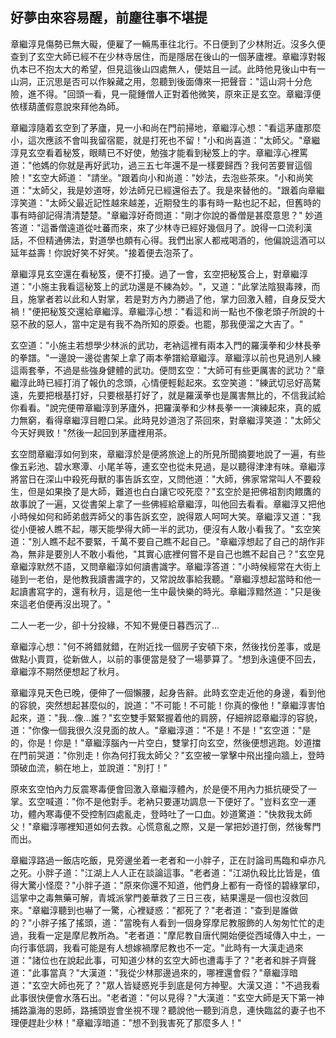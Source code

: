 好夢由來容易醒，前塵往事不堪提
------------------------------

章繼淳見傷勢已無大礙，便雇了一輛馬車往北行。不日便到了少林附近。沒多久便查到了玄空大師已經不在少林寺居住，而是隱居在後山的一個茅廬裡。章繼淳對報仇本已不抱太大的希望，但見這後山四處無人，便姑且一試。此時他見後山中有一山洞，正沉思是否可以作躲藏之用，忽聽到後面傳來一把聲音："這山洞十分危險，進不得。"回頭一看，見一龍鍾僧人正對着他微笑，原來正是玄空。章繼淳便依樣葫蘆假意說來拜他為師。

章繼淳隨着玄空到了茅廬，見一小和尚在門前掃地，章繼淳心想："看這茅廬那麼小，這次應該不會叫我留宿罷，就是打死也不留！"小和尚喜道："太師父。"章繼淳見玄空看着秘笈，眼睛已不好使，勉強才能看到秘笈上的字。章繼淳心裡罵道："他媽的你就是再好武功，過三五七年還不是一樣要歸西？我何苦要冒這個險！"玄空大師道：
"請坐。"跟着向小和尚道："妙法，去泡些茶來。"小和尚笑道："太師父，我是妙道呀，妙法師兄已經還俗去了。我是來替他的。"跟着向章繼淳笑道："太師父最近記性越來越差，近期發生的事有時一點也記不起，但舊時的事有時卻記得清清楚楚。"章繼淳好奇問道："剛才你說的番僧是甚麼意思？"
妙道答道："這番僧遠道從吐蕃而來，來了少林寺已經好幾個月了。說得一口流利漢話，不但精通佛法，對道學也頗有心得。我們出家人都戒喝酒的，他偏說這酒可以延年益壽！你說好笑不好笑。"接着便去泡茶了。

章繼淳見玄空還在看秘笈，便不打擾。過了一會，玄空把秘笈合上，對章繼淳道："小施主我看這秘笈上的武功還是不練為妙。"，又道："此掌法陰狠毒辣，而且，施掌者若以此和人對掌，若是對方內力勝過了他，掌力回激入體，自身反受大禍！"便把秘笈交還給章繼淳。章繼淳心想："看這和尚一點也不像老頭子所說的十惡不赦的惡人，當中定是有我不為所知的原委。也罷，那我便溜之大吉了。"

玄空道："小施主若想學少林派的武功，老衲這裡有兩本入門的羅漢拳和少林長拳的拳譜。"一邊說一邊從書架上拿了兩本拳譜給章繼淳。章繼淳以前也見過別人練這兩套拳，不過是些強身健體的武功。便問玄空："大師可有些更厲害的武功？"章繼淳此時已經打消了報仇的念頭，心情便輕鬆起來。玄空笑道："練武切忌好高騖遠，先要把根基打好，只要根基打好了，就是羅漢拳也是厲害無比的，不信我試給你看看。"說完便帶章繼淳到茅廬外，把羅漢拳和少林長拳一一演練起來，真的威力無窮，看得章繼淳目瞪口呆。此時見妙道泡了茶回來，對章繼淳笑道："太師父今天好興致！"然後一起回到茅廬裡用茶。

玄空問章繼淳如何到來，章繼淳於是便將旅途上的所見所聞摘要地說了一遍，有些像五彩池、碧水寒潭、小尾羊等，連玄空也從未見過，是以聽得津津有味。章繼淳將當日在深山中殺死母獸的事告訴玄空，又問他道："大師，佛家常常叫人不要殺生，但是如果換了是大師，難道也白白讓它咬死麼？"玄空於是把佛祖割肉餵鷹的故事說了一遍，又從書架上拿了一些佛經給章繼淳，叫他回去看看。章繼淳又把他小時候如何和師弟戲弄師父的事告訴玄空，說得眾人呵呵大笑。章繼淳又道："我從小便被人瞧不起，哪天能學得大師一半的武功，便沒有人敢小看我了。"玄空笑道："別人瞧不起不要緊，千萬不要自己瞧不起自己。"章繼淳想起了自己的胡作非為，無非是要別人不敢小看他，"其實心底裡何嘗不是自己也瞧不起自己？"玄空見章繼淳默然不語，又問章繼淳如何讀書識字。章繼淳答道："小時候經常在大街上碰到一老伯，是他教我讀書識字的，又常說故事給我聽。"章繼淳想起當時和他一起讀書寫字的，還有秋月，這是他一生中最快樂的時光。章繼淳黯然道："只是後來這老伯便再沒出現了。"

二人一老一少，卻十分投緣，不知不覺便日暮西沉了...

章繼淳心想："何不將錯就錯，在附近找一個房子安頓下來，然後找份差事，或是做點小賣買，從新做人，以前的事便當是發了一場夢算了。"想到永遠便不回去，章繼淳不期然便想起了秋月。

章繼淳見天色已晚，便伸了一個懶腰，起身告辭。此時玄空走近他的身邊，看到他的容貌，突然想起甚麼似的，說道："不可能！不可能！你真的像他！"章繼淳害怕起來，道："我...像...誰？"玄空雙手緊緊握着他的肩膀，仔細辨認章繼淳的容貌，道："你像一個我很久沒見面的故人。"章繼淳道："不是！不是！"玄空道："是的，你是！你是！"章繼淳腦內一片空白，雙掌打向玄空，然後便想逃跑。妙道擋在門前哭道："你別走！你為何打我太師父？"玄空被一掌擊中飛出撞向牆上，登時頭破血流，躺在地上，並說道："別打！"

原來玄空怕內力反震寒毒便會回激入章繼淳體內，於是便不用內力抵抗硬受了一掌。玄空喊道："你不是他對手。老衲只要運功調息一下便好了。"豈料玄空一運功，體內寒毒便不受控制四處亂走，登時吐了一口血。妙道驚道："快救我太師父！"章繼淳哪裡知道如何去救。心慌意亂之際，又是一掌把妙道打倒，然後奪門而出。

章繼淳路過一飯店吃飯，見旁邊坐着一老者和一小胖子，正在討論司馬臨和卓亦凡之死。小胖子道："江湖上人人正在談論這事。"老者道："江湖仇殺比比皆是，值得大驚小怪麼？"小胖子道："原來你還不知道，他們身上都有一奇怪的碧綠掌印，這掌中之毒無藥可解，青城派掌門姜華救了三日三夜，結果還是一個也沒救回來。"章繼淳聽到也嚇了一驚，心裡疑惑："都死了？"老者道："查到是誰做的？"小胖子搖了搖頭，道："當晚有人看到一個身穿摩尼教服飾的人匆匆忙忙的走過，我看一定是摩尼教所為。"老者道："摩尼教自唐代開始便從西域傳入中土，一向行事低調，我看可能是有人想嫁禍摩尼教也不一定。"此時有一大漢走過來道："諸位也在說起此事，可知道少林的玄空大師也遭毒手了？"老者和胖子齊聲道："此事當真？"大漢道："我從少林那邊過來的，哪裡還會假？"章繼淳暗道："玄空大師也死了？"眾人皆疑惑兇手到底是何方神聖。大漢又道："不過我看此事很快便會水落石出。"老者道："何以見得？"大漢道："玄空大師是天下第一神捕路瀛海的恩師，路捕頭豈會坐視不理？聽說他一聽到消息，連快臨盆的妻子也不理便趕赴少林！"章繼淳暗道："想不到我害死了那麼多人！"
